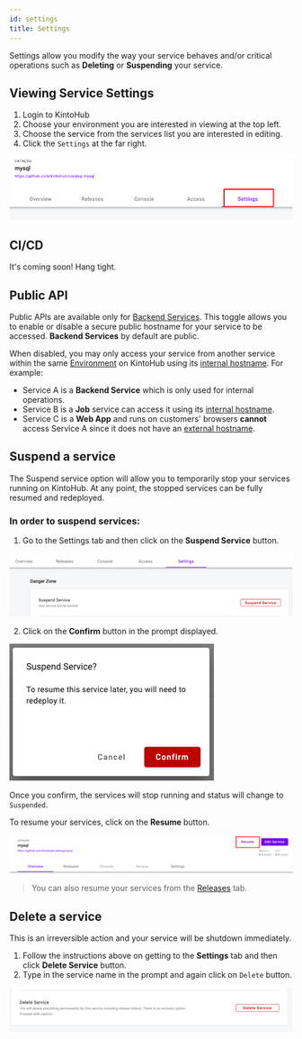 ```yaml
---
id: settings
title: Settings
---
```


Settings allow you modify the way your service behaves and/or critical operations such as **Deleting** or **Suspending** your service.

## Viewing Service Settings

1. Login to KintoHub
2. Choose your environment you are interested in viewing at the top left.
3. Choose the service from the services list you are interested in editing.
4. Click the `Settings` at the far right.

![Settings Tab](/img/anatomy/settings.png)

## CI/CD

It's coming soon! Hang tight.

## Public API

Public APIs are available only for [Backend Services](../service-types/types-backend-api.md).
This toggle allows you to enable or disable a secure public hostname for your service to be accessed.
**Backend Services** by default are public.

When disabled, you may only access your service from another service within the same [Environment](anatomy-environment.md) on KintoHub using its [internal hostname](anatomy-access.md#how-it-works).
For example:

* Service A is a **Backend Service** which is only used for internal operations.
* Service B is a **Job** service can access it using its [internal hostname](anatomy-access.md#how-it-works).
* Service C is a **Web App** and runs on customers' browsers **cannot** access Service A since it does not have an [external hostname](anatomy-access.md#how-it-works).

## Suspend a service

The Suspend service option will allow you to temporarily stop your services running on KintoHub. At any point, the stopped services can be fully resumed and redeployed.

### In order to suspend services:
1. Go to the Settings tab and then click on the **Suspend Service** button.

![Suspend Service](/img/anatomy/suspend-service.png)

2. Click on the **Confirm** button in the prompt displayed.

![Confirm suspend](/img/anatomy/confirm-suspend-service.png)

Once you confirm, the services will stop running and status will change to `Suspended`.

 To resume your services, click on the **Resume** button. 

![Resume](/img/anatomy/resume.png)

>You can also resume your services from the [Releases](anatomy-releases.md#resume-a-release) tab.

## Delete a service

This is an irreversible action and your service will be shutdown immediately.

1. Follow the instructions above on getting to the **Settings** tab and then click **Delete Service** button.
2. Type in the service name in the prompt and again click on `Delete` button.

![Delete Service](/img/anatomy/delete-service.png)
